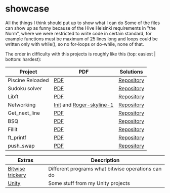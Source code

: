 # showcase
All the things I think should put up to show what I can do
Some of the files can show up as funny because of the Hive Helsinki requirements in "the Norm", where we were restricted to
write code in certain standard, for example functions must be maximum of 25 lines long and loops could be written only with while(), 
so no for-loops or do-while, none of that.

The order in difficulty with this projects is roughly like this (top: easiest | bottom: hardest):

| Project        	| PDF                                                                                        	| Solutions                                                                               	|
|----------------	|--------------------------------------------------------------------------------------------	|-----------------------------------------------------------------------------------------	|
| Piscine Reloaded | [PDF](https://github.com/Foksu/showcase/blob/master/piscine_reloaded/piscine_reloaded.en.pdf) | [Repository](https://github.com/Foksu/showcase/blob/master/piscine_reloaded/) |
| Sudoku solver | [PDF](https://github.com/Foksu/showcase/blob/master/sudoku/ex00/colle01.en.pdf) | [Repository](https://github.com/Foksu/showcase/blob/master/sudoku/ex00/) |
| Libft | [PDF](https://github.com/Foksu/showcase/blob/master/libft/libft.en.pdf) | [Repository](https://github.com/Foksu/showcase/blob/master/libft/) |
| Networking | [Init](https://github.com/Foksu/showcase/blob/master/networking/init/init.en.pdf) and [Roger-skyline-1](https://github.com/Foksu/showcase/blob/master/networking/roger-skyline-1/roger-skyline-1.5.en.pdf) | [Repository](https://github.com/Foksu/showcase/tree/master/networking) |
| Get_next_line | [PDF](https://github.com/Foksu/showcase/blob/master/get_next_line/get_next_line.en.pdf) | [Repository](https://github.com/Foksu/showcase/blob/master/get_next_line/) |
| BSQ | [PDF](https://github.com/Foksu/showcase/blob/master/bsq/bsq.en.pdf) | [Repository](https://github.com/Foksu/showcase/tree/master/bsq) |
| Fillit | [PDF](https://github.com/Foksu/showcase/blob/master/fillit/fillit.en.pdf) | [Repository](https://github.com/Foksu/showcase/blob/master/fillit/) |
| ft_printf | [PDF](https://github.com/Foksu/showcase/blob/master/ft_printf/ft_printf.en.pdf) | [Repository](https://github.com/Foksu/showcase/blob/master/ft_printf/) |
| push_swap | [PDF](https://github.com/Foksu/showcase/blob/master/push_swap/push_swap.en.pdf) | [Repository](https://github.com/Foksu/showcase/blob/master/push_swap/) |

| Extras | Description |
|--------| ---------------------------------------------------|
| [Bitwise trickery](https://github.com/Foksu/bitwise_trickery) | Different programs what bitwise operations can do |
| [Unity](https://github.com/Foksu/unity) | Some stuff from my Unity projects |
